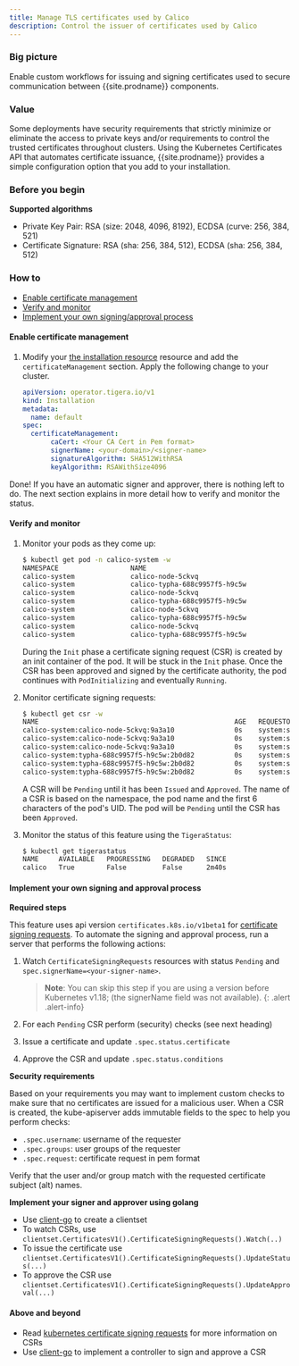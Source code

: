 ```yaml
---
title: Manage TLS certificates used by Calico
description: Control the issuer of certificates used by Calico
---
```


### Big picture

Enable custom workflows for issuing and signing certificates used to secure communication between {{site.prodname}} components.

### Value

Some deployments have security requirements that strictly minimize or eliminate the access to private keys and/or
requirements to control the trusted certificates throughout clusters. Using the Kubernetes Certificates API that automates
certificate issuance, {{site.prodname}} provides a simple configuration option that you add to your installation.

### Before you begin

**Supported algorithms**
- Private Key Pair: RSA (size: 2048, 4096, 8192), ECDSA (curve: 256, 384, 521)
- Certificate Signature: RSA (sha: 256, 384, 512), ECDSA (sha: 256, 384, 512)

### How to

- [Enable certificate management](#enable-certificate-management)
- [Verify and monitor](#verify-and-monitor)
- [Implement your own signing/approval process](#implement-your-own-signing-and-approval-process)

#### Enable certificate management

1. Modify your [the installation resource]({{site.baseurl}}/reference/installation/api#operator.tigera.io/v1.Installation)
   resource and add the `certificateManagement` section. Apply the following change to your cluster.

   ```yaml
   apiVersion: operator.tigera.io/v1
   kind: Installation
   metadata:
     name: default
   spec:
     certificateManagement:
          caCert: <Your CA Cert in Pem format>
          signerName: <your-domain>/<signer-name>
          signatureAlgorithm: SHA512WithRSA
          keyAlgorithm: RSAWithSize4096
   ```

Done! If you have an automatic signer and approver, there is nothing left to do. The next section explains in more detail
how to verify and monitor the status.

#### Verify and monitor

1. Monitor your pods as they come up:

   ```bash
   $ kubectl get pod -n calico-system -w
   NAMESPACE                  NAME                                       READY   STATUS             RESTARTS   AGE
   calico-system              calico-node-5ckvq                          0/1     Pending            0          0s
   calico-system              calico-typha-688c9957f5-h9c5w              0/1     Pending            0          0s
   calico-system              calico-node-5ckvq                          0/1     Init:0/3           0          1s
   calico-system              calico-typha-688c9957f5-h9c5w              0/1     Init:0/1           0          1s
   calico-system              calico-node-5ckvq                          0/1     PodInitializing    0          2s
   calico-system              calico-typha-688c9957f5-h9c5w              0/1     PodInitializing    0          2s
   calico-system              calico-node-5ckvq                          1/1     Running            0          3s
   calico-system              calico-typha-688c9957f5-h9c5w              1/1     Running            0          3s
   ```

   During the `Init` phase a certificate signing request (CSR) is created by an init container of the pod. It will be stuck in the
   `Init` phase. Once the CSR has been approved and signed by the certificate authority, the pod continues with `PodInitializing`
   and eventually `Running`.

1. Monitor certificate signing requests:

   ```bash
   $ kubectl get csr -w
   NAME                                                 AGE   REQUESTOR                                          CONDITION
   calico-system:calico-node-5ckvq:9a3a10               0s    system:serviceaccount:calico-system:calico-node    Pending
   calico-system:calico-node-5ckvq:9a3a10               0s    system:serviceaccount:calico-system:calico-node    Pending,Issued
   calico-system:calico-node-5ckvq:9a3a10               0s    system:serviceaccount:calico-system:calico-node    Approved,Issued
   calico-system:typha-688c9957f5-h9c5w:2b0d82          0s    system:serviceaccount:calico-system:calico-typha   Pending
   calico-system:typha-688c9957f5-h9c5w:2b0d82          0s    system:serviceaccount:calico-system:calico-typha   Pending,Issued
   calico-system:typha-688c9957f5-h9c5w:2b0d82          0s    system:serviceaccount:calico-system:calico-typha   Approved,Issued
   ```

   A CSR will be `Pending` until it has been `Issued` and `Approved`. The name of a CSR is based on the namespace, the pod
   name and the first 6 characters of the pod's UID. The pod will be `Pending` until the CSR has been `Approved`.

1. Monitor the status of this feature using the `TigeraStatus`:

   ```bash
   $ kubectl get tigerastatus
   NAME     AVAILABLE   PROGRESSING   DEGRADED   SINCE
   calico   True        False         False      2m40s
   ```

#### Implement your own signing and approval process

**Required steps**

This feature uses api version `certificates.k8s.io/v1beta1` for [certificate signing requests](https://kubernetes.io/docs/reference/access-authn-authz/certificate-signing-requests/).
To automate the signing and approval process, run a server that performs the following actions:

1. Watch `CertificateSigningRequests` resources with status `Pending` and `spec.signerName=<your-signer-name>`.

   > **Note**: You can skip this step if you are using a version before Kubernetes v1.18; (the signerName field was not available).
   {: .alert .alert-info}

1. For each `Pending` CSR perform (security) checks (see next heading)
1. Issue a certificate and update `.spec.status.certificate`
1. Approve the CSR and update `.spec.status.conditions`

**Security requirements**

Based on your requirements you may want to implement custom checks to make sure that no certificates are issued for a malicious user.
When a CSR is created, the kube-apiserver adds immutable fields to the spec to help you perform checks:
- `.spec.username`: username of the requester
- `.spec.groups`: user groups of the requester
- `.spec.request`: certificate request in pem format

Verify that the user and/or group match with the requested certificate subject (alt) names.

**Implement your signer and approver using golang**
- Use [client-go](https://github.com/kubernetes/client-go) to create a clientset
- To watch CSRs, use `clientset.CertificatesV1().CertificateSigningRequests().Watch(..)`
- To issue the certificate use `clientset.CertificatesV1().CertificateSigningRequests().UpdateStatus(...)`
- To approve the CSR use `clientset.CertificatesV1().CertificateSigningRequests().UpdateApproval(...)`

#### Above and beyond

- Read [kubernetes certificate signing requests](https://kubernetes.io/docs/reference/access-authn-authz/certificate-signing-requests/) for more information on CSRs
- Use [client-go](https://github.com/kubernetes/client-go) to implement a controller to sign and approve a CSR
